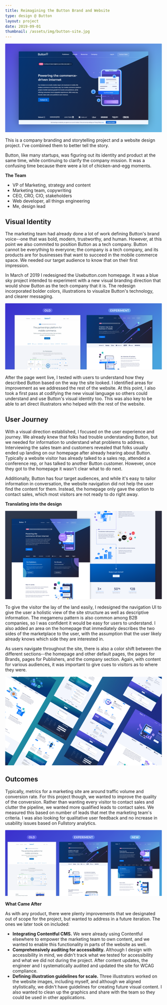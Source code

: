 ```yaml
---
title: Reimagining the Button Brand and Website
type: design @ Button
layout: project
date: 2019-09-01
thumbnail: /assets/img/button-site.jpg
---
```


![Button homepage hero section](/assets/img/button-site-redesign.png)

This is a company branding and storytelling project and a website design project. I've combined them to better tell the story. 

Button, like many startups, was figuring out its identity and product at the same time, while continuing to clarify the company mission. It was a confusing time because there were a lot of chicken-and-egg moments.

**The Team**
- VP of Marketing, strategy and content
- Marketing team, copywriting
- CEO, CRO, CIO, stakeholders
- Web developer, all things engineering
- Me, design lead

## Visual Identity
The marketing team had already done a lot of work defining Button's brand voice--one that was bold, modern, trustworthy, and human. However, at this point we also commited to position Button as a tech company. Button cannot be everything to everyone; the company is a tech company, and its products are for businesses that want to succeed in the mobile commerce space. We needed our target audience to know that on their first impression.

In March of 2019 I redesigned the Usebutton.com homepage. It was a blue sky project intended to experiment with a new visual branding direction that would show Button as the tech company that it is. The redesign incorporated bolder colors, illustrations to visualize Button's technology, and clearer messaging.

![Old and experimental versions of the Button homepage](/assets/img/button-site-compare1.png)

After the page went live, I tested with users to understand how they described Button based on the way the site looked. I identified areas for improvement as we addressed the rest of the website. At this point, I also took a first pass at codifying the new visual language so others could understand and use Button's visual identity too. This was also key to be able to art direct illustrators who helped with the rest of the website.

## User Journey
With a visual direction established, I focused on the user experience and journey. We already knew that folks had trouble understanding Button, but we needed for information to understand what problems to address. Interviewing the sales team and customers revealed that folks usually ended up landing on our homepage after already hearing about Button. Typically a website visitor has already talked to a sales rep, attended a conference rep, or has talked to another Button customer. However, once they got to the homepage it wasn't clear what to do next.

Additionally, Button has four target audiences, and while it's easy to tailor information in conversation, the website navigation did not help the user find the content for them. Instead, the homepage only gave the option to contact sales, which most visitors are not ready to do right away.

**Translating into the design**

![Button homepage layout](/assets/img/button-site-1.png)

To give the visitor the lay of the land easily, I redesigned the navigation UI to give the user a holistic view of the site structure as well as descriptive information. The megamenu pattern is also common among B2B companies, so I was confident it would be easy for users to understand. I also added an area on the homepage that immediately describes the two sides of the marketplace to the user, with the assumption that the user likely already knows which side they are interested in.

As users navigate throughout the site, there is also a color shift between the different sections--the homepage and other default pages, the pages for Brands, pages for Publishers, and the company section. Again, with content for various audiences, it was important to give cues to visitors as to where they were.

![Button site thumbnails showing color themes](/assets/img/button-site-3.jpg)

## Outcomes
Typically, metrics for a marketing site are around traffic volume and conversion rate. For this project though, we wanted to improve the quality of the conversion. Rather than wanting every visitor to contact sales and clutter the pipeline, we wanted more qualified leads to contact sales. We measured this based on number of leads that met the marketing team's criteria. I was also looking for qualitative user feedback and no increase in usability issues based on Fullstory analytics.

![Three versions of the Button website homepage](/assets/img/button-site-compare2.png)

**What Came After**

As with any product, there were plenty improvements that we designated out of scope for the project, but wanted to address in a future iteration. The ones we later took on included:
- **Integrating Contentful CMS.** We were already using Contentful elsewhere to empower the marketing team to own content, and we wanted to enable this functionality in parts of the website as well.
- **Comprehensively auditing for accessibility.** Although I design with accessibility in mind, we didn't track what we tested for accessibility and what we did not during the project. After content updates, the engineer and I systematically audited and updated the site for WCAG compliance.
- **Defining illustration guidelines for scale.** Three illustrators worked on the website images, including myself, and although we aligned stylistically, we didn't have guidelines for creating future visual content. I also wanted to clean up the graphics and share with the team so they could be used in other applications.